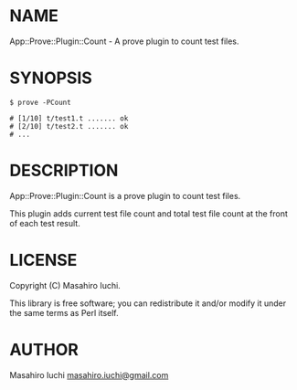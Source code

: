 # NAME

App::Prove::Plugin::Count - A prove plugin to count test files.

# SYNOPSIS

    $ prove -PCount

    # [1/10] t/test1.t ....... ok
    # [2/10] t/test2.t ....... ok
    # ...

# DESCRIPTION

App::Prove::Plugin::Count is a prove plugin to count test files.

This plugin adds current test file count and total test file count at the front of each test result.

# LICENSE

Copyright (C) Masahiro Iuchi.

This library is free software; you can redistribute it and/or modify
it under the same terms as Perl itself.

# AUTHOR

Masahiro Iuchi <masahiro.iuchi@gmail.com>

